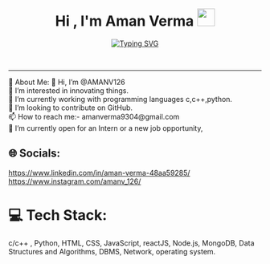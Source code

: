 <h1 align="center"><b>Hi , I'm Aman Verma </b><img src="https://media.giphy.com/media/hvRJCLFzcasrR4ia7z/giphy.gif" width="35"></h1>
<!--  -->
<p align="center">
  <a href="https://git.io/typing-svg"><img src="https://readme-typing-svg.demolab.com?font=Fira+Code&pause=1000&width=435&lines=Namaste%2C+Welcome+to+Tarun's+Profile+;Active+Learner%2C+Fullstack+Developer" alt="Typing SVG" /></a>
</p>
<br>
<hr>
💫 About Me:
👋 Hi, I’m @AMANV126<br>👀 I’m interested in innovating things.<br>🌱 I’m currently working with programming languages c,c++,python.<br>💞️ I’m looking to contribute on GitHub.<br>📫 How to reach me:-   amanverma9304@gmail.com<br>🚀 I’m currently open for an Intern or a new job opportunity, 


## 🌐 Socials:
https://www.linkedin.com/in/aman-verma-48aa59285/<br>
https://www.instagram.com/amanv_126/ <br>


# 💻 Tech Stack:
c/c++ , Python, HTML, CSS, JavaScript, reactJS, Node.js, MongoDB, Data Structures and Algorithms, DBMS, Network, operating system.

	
